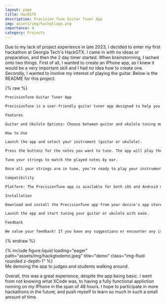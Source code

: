 ```yaml
---
layout: page
title: HackGTX
description: Precision Tune Guitar Tuner App
img: assets/img/hackgtlogo.png
importance: 4
category: Projects
---
```


Due to my lack of project experience in late 2023, I decided to enter my first hackathon at Georgia Tech's HackGTX. I came in with no ideas or preparation, and then the 2 day timer started. When brainstorming, I lached onto two things. First of all, I wanted to create an IPhone app, as I knew it would be a very important skill and I had no idea how to create one. Secondly, I wanted to involve my interest of playing the guitar. Below is the README for this project:

{% raw %}

```txt
PrecisionTune Guitar Tuner App

PrecisionTune is a user-friendly guitar tuner app designed to help you tune your guitar or ukulele by ear. With a simple and intuitive interface, this app is perfect for musicians of all skill levels who want to achieve precision tuning on their instruments.

Features

Guitar and Ukulele Options: Choose between guitar and ukulele tuning modes to match your instrument. Play Notes: Each note is represented by a button. Press the button to play the corresponding note, making it easier to tune your strings. Easy to Use: The app is designed with simplicity in mind, ensuring that even beginners can use it effectively. Tune by Ear: Tune your guitar or ukulele by ear, enhancing your musical skills and accuracy. Precision Tuning: Achieve accurate and precise tuning for your instrument.

How to Use

Launch the app and select your instrument (guitar or ukulele).

Press the buttons for the notes you want to tune. The app will play the corresponding note for you to match with your instrument.

Tune your strings to match the played notes by ear.

Once all your strings are in tune, you're ready to play your instrument with precision.

Compatibility

Platform: The PrecisionTune app is available for both iOS and Android devices, ensuring accessibility to a wide range of users.

Installation

Download and install the PrecisionTune app from your device's app store.

Launch the app and start tuning your guitar or ukulele with ease.

Feedback

We value your feedback! If you have any suggestions or encounter any issues while using the app, please don't hesitate to contact us. Your input is essential in helping us improve PrecisionTune.

```

{% endraw %}

<div class="row">
    <div class="col-sm mt-3 mt-md-0">
        {% include figure.liquid loading="eager" path="assets/img/hackgtxdemo.jpeg" title="demo" class="img-fluid rounded z-depth-1" %}
    </div>
</div>
<div class="caption">
    Me demoing the app to judges and students walking around. 
</div>

Overall, this was a great experience, despite the app being basic. I went from not knowing what XCode was, to having a fully functional appliction running on my IPhone in the span of 48 hours. I hope to participate in more hackathons in the future, and push myself to learn so much in such a small amount of time.
